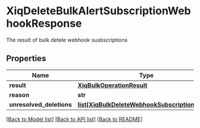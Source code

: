 # XiqDeleteBulkAlertSubscriptionWebhookResponse

The result of bulk detele webhook susbscriptions
## Properties
Name | Type | Description | Notes
------------ | ------------- | ------------- | -------------
**result** | [**XiqBulkOperationResult**](XiqBulkOperationResult.md) |  | [optional] 
**reason** | **str** |  | [optional] 
**unresolved_deletions** | [**list[XiqBulkDeleteWebhookSubscriptionResult]**](XiqBulkDeleteWebhookSubscriptionResult.md) |  | [optional] 

[[Back to Model list]](../README.md#documentation-for-models) [[Back to API list]](../README.md#documentation-for-api-endpoints) [[Back to README]](../README.md)


